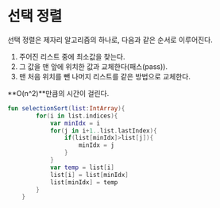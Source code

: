 # 선택 정렬 

선택 정렬은 제자리 알고리즘의 하나로, 다음과 같은 순서로 이루어진다.

1. 주어진 리스트 중에 최소값을 찾는다.
2. 그 값을 맨 앞에 위치한 값과 교체한다(패스(pass)).
3. 맨 처음 위치를 뺀 나머지 리스트를 같은 방법으로 교체한다.

**O(n^2)**만큼의 시간이 걸린다. 

```kotlin
fun selectionSort(list:IntArray){
        for(i in list.indices){
            var minIdx = i
            for(j in i+1..list.lastIndex){
                if(list[minIdx]>list[j]){
                    minIdx = j
                }
            }
            var temp = list[i]
            list[i] = list[minIdx]
            list[minIdx] = temp
        }
    }
```

